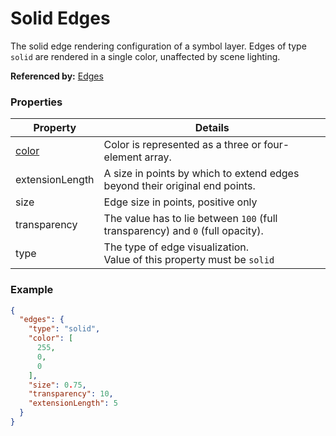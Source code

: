 # Solid Edges

The solid edge rendering configuration of a symbol layer. Edges of type `solid` are rendered in a single color, unaffected by scene lighting.

**Referenced by:** [Edges](edges.md)

### Properties

| Property | Details
| --- | ---
| [color](color.md) | Color is represented as a three or four-element array.
| extensionLength | A size in points by which to extend edges beyond their original end points.
| size | Edge size in points, positive only
| transparency | The value has to lie between `100` (full transparency) and `0` (full opacity).
| type | The type of edge visualization.<br>Value of this property must be `solid`


### Example

```json
{
  "edges": {
    "type": "solid",
    "color": [
      255,
      0,
      0
    ],
    "size": 0.75,
    "transparency": 10,
    "extensionLength": 5
  }
}
```

